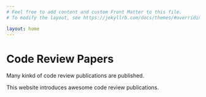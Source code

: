 ```yaml
---
# Feel free to add content and custom Front Matter to this file.
# To modify the layout, see https://jekyllrb.com/docs/themes/#overriding-theme-defaults

layout: home
---
```


# Code Review Papers

Many kinkd of code review publications are published.

This website introduces awesome code review publications.